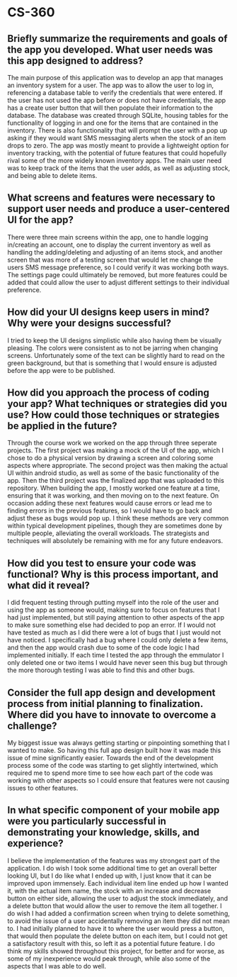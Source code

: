 # CS-360

## Briefly summarize the requirements and goals of the app you developed. What user needs was this app designed to address?
The main purpose of this application was to develop an app that manages an inventory system for a user. The app was to allow the user to log in, referencing a database table to verify the credentials that were entered. If the user has not used the app before or does not have credentials, the app has a create user button that will then populate their information to the database. The database was created through SQLite, housing tables for the functionality of logging in and one for the items that are contained in the inventory. There is also functionality that will prompt the user with a pop up asking if they would want SMS messaging alerts when the stock of an item drops to zero. 
The app was mostly meant to provide a lightweight option for inventory tracking, with the potential of future features that could hopefully rival some of the more widely known inventory apps. The main user need was to keep track of the items that the user adds, as well as adjusting stock, and being able to delete items.
## What screens and features were necessary to support user needs and produce a user-centered UI for the app? 
There were three main screens within the app, one to handle logging in/creating an account, one to display the current inventory as well as handling the adding/deleting and adjusting of an items stock, and another screen that was more of a testing screen that would let me change the users SMS message preference, so I could verify it was working both ways. The settings page could ultimately be removed, but more features could be added that could allow the user to adjust different settings to their individual preference.
## How did your UI designs keep users in mind? Why were your designs successful?
I tried to keep the UI designs simplistic while also having them be visually pleasing. The colors were consistent as to not be jarring when changing screens. Unfortunately some of the text can be slightly hard to read on the green background, but that is something that I would ensure is adjusted before the app were to be published.
## How did you approach the process of coding your app? What techniques or strategies did you use? How could those techniques or strategies be applied in the future?
Through the course work we worked on the app through three seperate projects. The first project was making a mock of the UI of the app, which I chose to do a physical version by drawing a screen and coloring some aspects where appropriate. The second project was then making the actual UI within android studio, as well as some of the basic functionality of the app. Then the third project was the finalized app that was uploaded to this repository. When building the app, I mostly worked one feature at a time, ensuring that it was working, and then moving on to the next feature. On occasion adding these next features would cause errors or lead me to finding errors in the previous features, so I would have to go back and adjust these as bugs would pop up. I think these methods are very common within typical development pipelines, though they are sometimes done by multiple people, alleviating the overall workloads. The strategists and techniques will absolutely be remaining with me for any future endeavors.
## How did you test to ensure your code was functional? Why is this process important, and what did it reveal?
I did frequent testing through putting myself into the role of the user and using the app as someone would, making sure to focus on features that I had just implemented, but still paying attention to other aspects of the app to make sure something else had decided to pop an error. If I would not have tested as much as I did there were a lot of bugs that I just would not have noticed. I specifically had a bug where I could only delete a few items, and then the app would crash due to some of the code logic I had implemented initially. If each time I tested the app through the emmulator I only deleted one or two items I would have never seen this bug but through the more thorough testing I was able to find this and other bugs. 
## Consider the full app design and development process from initial planning to finalization. Where did you have to innovate to overcome a challenge?
My biggest issue was always getting starting or pinpointing something that I wanted to make. So having this full app design built how it was made this issue of mine significantly easier. Towards the end of the development process some of the code was starting to get slightly intertwined, which required me to spend more time to see how each part of the code was working with other aspects so I could ensure that features were not causing issues to other features.
## In what specific component of your mobile app were you particularly successful in demonstrating your knowledge, skills, and experience?
I believe the implementation of the features was my strongest part of the application. I do wish I took some additional time to get an overall better looking UI, but I do like what I ended up with, I just know that it can be improved upon immensely. Each individual item line ended up how I wanted it, with the actual item name, the stock with an increase and decrease button on either side, allowing the user to adjust the stock immediately, and a delete button that would allow the user to remove the item all together. I do wish I had added a confirmation screen when trying to delete something, to avoid the issue of a user accidentally removing an item they did not mean to. I had initially planned to have it to where the user would press a button, that would then populate the delete button on each item, but I could not get a satisfactory result with this, so left it as a potential future feature. I do think my skills showed throughout this project, for better and for worse, as some of my inexperience would peak through, while also some of the aspects that I was able to do well.
